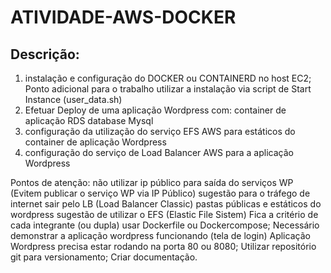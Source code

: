 # ATIVIDADE-AWS-DOCKER

## Descrição:
1. instalação e configuração do
DOCKER ou CONTAINERD no host
EC2;
Ponto adicional para o trabalho utilizar
a instalação via script de Start
Instance (user_data.sh)
2. Efetuar Deploy de uma
aplicação Wordpress com:
container de aplicação
RDS database Mysql
3. configuração da utilização do serviço
EFS AWS para estáticos do container
de aplicação Wordpress
4. configuração do serviço de
Load Balancer AWS para a
aplicação Wordpress

Pontos de atenção:
não utilizar ip público para saída
do serviços WP (Evitem publicar o
serviço WP via IP Público)
sugestão para o tráfego de internet
sair pelo LB (Load Balancer Classic)
pastas públicas e estáticos do
wordpress sugestão de utilizar
o
EFS (Elastic File Sistem)
Fica a critério de cada
integrante (ou dupla) usar
Dockerfile ou
Dockercompose;
Necessário demonstrar a
aplicação wordpress funcionando
(tela de
login)
Aplicação Wordpress precisa
estar rodando na porta 80 ou
8080;
Utilizar repositório git para
versionamento;
Criar documentação.